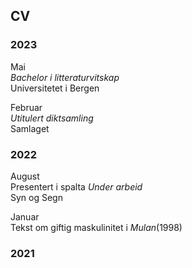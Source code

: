 ## CV

### 2023

Mai  
_Bachelor i litteraturvitskap_  
Universitetet i Bergen 

Februar  
_Utitulert diktsamling_  
Samlaget


### 2022

August  
Presentert i spalta _Under arbeid_  
Syn og Segn  
  
Januar  
Tekst om giftig maskulinitet i _Mulan_(1998)  

### 2021
